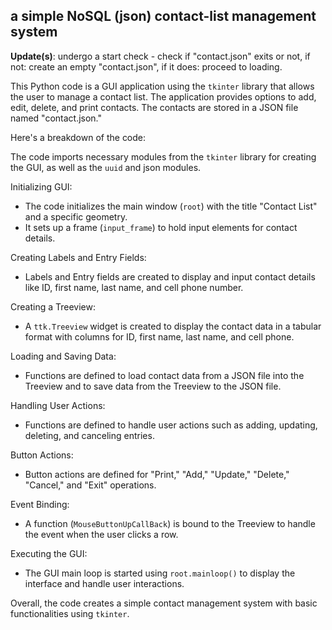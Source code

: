 ## a simple NoSQL (json) contact-list management system

**Update(s)**: undergo a start check - check if "contact.json" exits or not, if not: create an empty "contact.json", if it does: proceed to loading.

This Python code is a GUI application using the `tkinter` library that allows the user to manage a contact list. The application provides options to add, edit, delete, and print contacts. The contacts are stored in a JSON file named "contact.json."

Here's a breakdown of the code:

The code imports necessary modules from the `tkinter` library for creating the GUI, as well as the `uuid` and json modules.

Initializing GUI:
- The code initializes the main window (`root`) with the title "Contact List" and a specific geometry.
- It sets up a frame (`input_frame`) to hold input elements for contact details.

Creating Labels and Entry Fields:
- Labels and Entry fields are created to display and input contact details like ID, first name, last name, and cell phone number.

Creating a Treeview:
- A `ttk.Treeview` widget is created to display the contact data in a tabular format with columns for ID, first name, last name, and cell phone.

Loading and Saving Data:
- Functions are defined to load contact data from a JSON file into the Treeview and to save data from the Treeview to the JSON file.

Handling User Actions:
- Functions are defined to handle user actions such as adding, updating, deleting, and canceling entries.

Button Actions:
- Button actions are defined for "Print," "Add," "Update," "Delete," "Cancel," and "Exit" operations.

Event Binding:
- A function (`MouseButtonUpCallBack`) is bound to the Treeview to handle the event when the user clicks a row.

Executing the GUI:
- The GUI main loop is started using `root.mainloop()` to display the interface and handle user interactions.

Overall, the code creates a simple contact management system with basic functionalities using `tkinter`.
